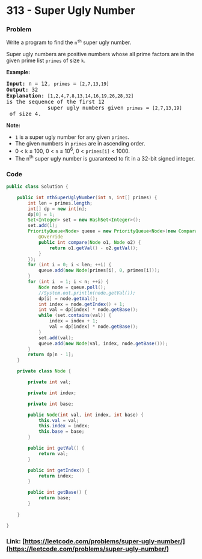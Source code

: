 # 313 - Super Ugly Number

### Problem
<p>Write a program to find the <code>n<sup>th</sup></code> super ugly number.</p>

<p>Super ugly numbers are positive numbers whose all prime factors are in the given prime list <code>primes</code> of size <code>k</code>.</p>

<p><b>Example:</b></p>

<pre>
<b>Input:</b> n = 12, <code>primes</code> = <code>[2,7,13,19]</code>
<b>Output:</b> 32 
<strong>Explanation: </strong><code>[1,2,4,7,8,13,14,16,19,26,28,32] </code>is the sequence of the first 12 
             super ugly numbers given <code>primes</code> = <code>[2,7,13,19]</code> of size 4.</pre>

<p><b>Note:</b></p>

<ul>
	<li><code>1</code> is a super ugly number for any given <code>primes</code>.</li>
	<li>The given numbers in <code>primes</code> are in ascending order.</li>
	<li>0 &lt; <code>k</code> &le; 100, 0 &lt; <code>n</code> &le; 10<sup>6</sup>, 0 &lt; <code>primes[i]</code> &lt; 1000.</li>
	<li>The n<sup>th</sup> super ugly number is guaranteed to fit in a 32-bit signed integer.</li>
</ul>


### Code
```java
public class Solution {

    public int nthSuperUglyNumber(int n, int[] primes) {
        int len = primes.length;
        int[] dp = new int[n];
        dp[0] = 1;
        Set<Integer> set = new HashSet<Integer>();
        set.add(1);
        PriorityQueue<Node> queue = new PriorityQueue<Node>(new Comparator<Node>() {
            @Override
            public int compare(Node o1, Node o2) {
                return o1.getVal() - o2.getVal();
            }
        });
        for (int i = 0; i < len; ++i) {
            queue.add(new Node(primes[i], 0, primes[i]));
        }
        for (int i  = 1; i < n; ++i) {
            Node node = queue.poll();
            //System.out.println(node.getVal());
            dp[i] = node.getVal();
            int index = node.getIndex() + 1;
            int val = dp[index] * node.getBase();
            while (set.contains(val)) {
                index = index + 1;
                val = dp[index] * node.getBase();
            }
            set.add(val);
            queue.add(new Node(val, index, node.getBase()));
        }
        return dp[n - 1];
    }

    private class Node {

        private int val;

        private int index;

        private int base;

        public Node(int val, int index, int base) {
            this.val = val;
            this.index = index;
            this.base = base;
        }

        public int getVal() {
            return val;
        }

        public int getIndex() {
            return index;
        }

        public int getBase() {
            return base;
        }
        
    }

}
```
### Link: [https://leetcode.com/problems/super-ugly-number/](https://leetcode.com/problems/super-ugly-number/)
